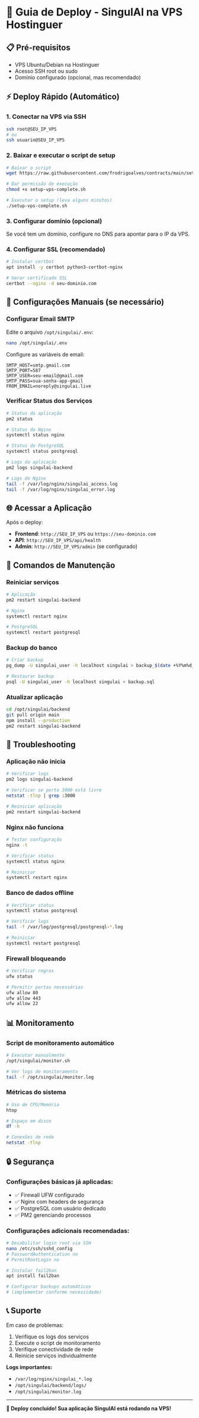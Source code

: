 # 🚀 Guia de Deploy - SingulAI na VPS Hostinguer

## 📋 Pré-requisitos

- VPS Ubuntu/Debian na Hostinguer
- Acesso SSH root ou sudo
- Domínio configurado (opcional, mas recomendado)

## ⚡ Deploy Rápido (Automático)

### 1. Conectar na VPS via SSH
```bash
ssh root@SEU_IP_VPS
# ou
ssh usuario@SEU_IP_VPS
```

### 2. Baixar e executar o script de setup
```bash
# Baixar o script
wget https://raw.githubusercontent.com/frodrigoalves/contracts/main/setup-vps-complete.sh

# Dar permissão de execução
chmod +x setup-vps-complete.sh

# Executar o setup (leva alguns minutos)
./setup-vps-complete.sh
```

### 3. Configurar domínio (opcional)
Se você tem um domínio, configure no DNS para apontar para o IP da VPS.

### 4. Configurar SSL (recomendado)
```bash
# Instalar certbot
apt install -y certbot python3-certbot-nginx

# Gerar certificado SSL
certbot --nginx -d seu-dominio.com
```

## 🔧 Configurações Manuais (se necessário)

### Configurar Email SMTP
Edite o arquivo `/opt/singulai/.env`:
```bash
nano /opt/singulai/.env
```

Configure as variáveis de email:
```env
SMTP_HOST=smtp.gmail.com
SMTP_PORT=587
SMTP_USER=seu-email@gmail.com
SMTP_PASS=sua-senha-app-gmail
FROM_EMAIL=noreply@singulai.live
```

### Verificar Status dos Serviços
```bash
# Status da aplicação
pm2 status

# Status do Nginx
systemctl status nginx

# Status do PostgreSQL
systemctl status postgresql

# Logs da aplicação
pm2 logs singulai-backend

# Logs do Nginx
tail -f /var/log/nginx/singulai_access.log
tail -f /var/log/nginx/singulai_error.log
```

## 🌐 Acessar a Aplicação

Após o deploy:
- **Frontend**: `http://SEU_IP_VPS` ou `https://seu-dominio.com`
- **API**: `http://SEU_IP_VPS/api/health`
- **Admin**: `http://SEU_IP_VPS/admin` (se configurado)

## 🔧 Comandos de Manutenção

### Reiniciar serviços
```bash
# Aplicação
pm2 restart singulai-backend

# Nginx
systemctl restart nginx

# PostgreSQL
systemctl restart postgresql
```

### Backup do banco
```bash
# Criar backup
pg_dump -U singulai_user -h localhost singulai > backup_$(date +%Y%m%d_%H%M%S).sql

# Restaurar backup
psql -U singulai_user -h localhost singulai < backup.sql
```

### Atualizar aplicação
```bash
cd /opt/singulai/backend
git pull origin main
npm install --production
pm2 restart singulai-backend
```

## 🚨 Troubleshooting

### Aplicação não inicia
```bash
# Verificar logs
pm2 logs singulai-backend

# Verificar se porta 3000 está livre
netstat -tlnp | grep :3000

# Reiniciar aplicação
pm2 restart singulai-backend
```

### Nginx não funciona
```bash
# Testar configuração
nginx -t

# Verificar status
systemctl status nginx

# Reiniciar
systemctl restart nginx
```

### Banco de dados offline
```bash
# Verificar status
systemctl status postgresql

# Verificar logs
tail -f /var/log/postgresql/postgresql-*.log

# Reiniciar
systemctl restart postgresql
```

### Firewall bloqueando
```bash
# Verificar regras
ufw status

# Permitir portas necessárias
ufw allow 80
ufw allow 443
ufw allow 22
```

## 📊 Monitoramento

### Script de monitoramento automático
```bash
# Executar manualmente
/opt/singulai/monitor.sh

# Ver logs de monitoramento
tail -f /opt/singulai/monitor.log
```

### Métricas do sistema
```bash
# Uso de CPU/Memória
htop

# Espaço em disco
df -h

# Conexões de rede
netstat -tlnp
```

## 🔒 Segurança

### Configurações básicas já aplicadas:
- ✅ Firewall UFW configurado
- ✅ Nginx com headers de segurança
- ✅ PostgreSQL com usuário dedicado
- ✅ PM2 gerenciando processos

### Configurações adicionais recomendadas:
```bash
# Desabilitar login root via SSH
nano /etc/ssh/sshd_config
# PasswordAuthentication no
# PermitRootLogin no

# Instalar fail2ban
apt install fail2ban

# Configurar backups automáticos
# (implementar conforme necessidade)
```

## 📞 Suporte

Em caso de problemas:
1. Verifique os logs dos serviços
2. Execute o script de monitoramento
3. Verifique conectividade de rede
4. Reinicie serviços individualmente

**Logs importantes:**
- `/var/log/nginx/singulai_*.log`
- `/opt/singulai/backend/logs/`
- `/opt/singulai/monitor.log`

---

**🎉 Deploy concluído! Sua aplicação SingulAI está rodando na VPS!**